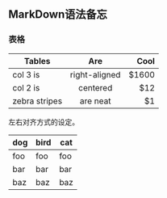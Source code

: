 ## MarkDown语法备忘

### 表格
	
Tables        | Are           | Cool  |
------------- |:-------------:| -----:|
col 3 is      | right-aligned | $1600 |
col 2 is      | centered      |   $12 |
zebra stripes | are neat      |    $1 |
	
左右对齐方式的设定。


dog | bird | cat
----|------|----
foo | foo  | foo
bar | bar  | bar
baz | baz  | baz
